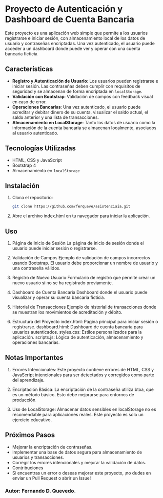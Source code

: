 # Proyecto de Autenticación y Dashboard de Cuenta Bancaria

Este proyecto es una aplicación web simple que permite a los usuarios registrarse e iniciar sesión, con almacenamiento local de los datos de usuario y contraseñas encriptadas. Una vez autenticado, el usuario puede acceder a un dashboard donde puede ver y operar con una cuenta bancaria ficticia.

## Características

- **Registro y Autenticación de Usuario**: Los usuarios pueden registrarse e iniciar sesión. Las contraseñas deben cumplir con requisitos de seguridad y se almacenan de forma encriptada en `localStorage`.
- **Validación con Bootstrap**: Validación de campos con feedback visual en caso de error.
- **Operaciones Bancarias**: Una vez autenticado, el usuario puede acreditar y debitar dinero de su cuenta, visualizar el saldo actual, el saldo anterior y una lista de transacciones.
- **Almacenamiento en LocalStorage**: Tanto los datos de usuario como la información de la cuenta bancaria se almacenan localmente, asociados al usuario autenticado.

## Tecnologías Utilizadas

- HTML, CSS y JavaScript
- Bootstrap 4
- Almacenamiento en `localStorage`

## Instalación

1. Clona el repositorio:
   ```bash
   git clone https://github.com/ferqueve/asistenciaia.git

2. Abre el archivo index.html en tu navegador para iniciar la aplicación.

## Uso

1. Página de Inicio de Sesión
La página de inicio de sesión donde el usuario puede iniciar sesión o registrarse.

2. Validación de Campos
Ejemplo de validación de campos incorrectos usando Bootstrap. El usuario debe proporcionar un nombre de usuario y una contraseña válidos.

3. Registro de Nuevo Usuario
Formulario de registro que permite crear un nuevo usuario si no se ha registrado previamente.

4. Dashboard de Cuenta Bancaria
Dashboard donde el usuario puede visualizar y operar su cuenta bancaria ficticia.

5. Historial de Transacciones
Ejemplo de historial de transacciones donde se muestran los movimientos de acreditación y débito.

6. Estructura del Proyecto
index.html: Página principal para iniciar sesión o registrarse.
dashboard.html: Dashboard de cuenta bancaria para usuarios autenticados.
styles.css: Estilos personalizados para la aplicación.
scripts.js: Lógica de autenticación, almacenamiento y operaciones bancarias.

## Notas Importantes
1. Errores Intencionales: Este proyecto contiene errores de HTML, CSS y JavaScript intencionales para ser detectados y corregidos como parte del aprendizaje.

2. Encriptación Básica: La encriptación de la contraseña utiliza btoa, que es un método básico. Esto debe mejorarse para entornos de producción.
3. Uso de LocalStorage: Almacenar datos sensibles en localStorage no es recomendable para aplicaciones reales. Este proyecto es solo un ejercicio educativo.
## Próximos Pasos
- Mejorar la encriptación de contraseñas.
- Implementar una base de datos segura para almacenamiento de usuarios y transacciones.
- Corregir los errores intencionales y mejorar la validación de datos.
- Contribuciones
- Si encuentras un error o deseas mejorar este proyecto, ¡no dudes en enviar un Pull Request o abrir un Issue!

### Autor:  Fernando D. Quevedo.

